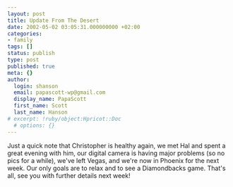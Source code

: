 ```yaml
---
layout: post
title: Update From The Desert
date: 2002-05-02 03:05:31.000000000 +02:00
categories:
- family
tags: []
status: publish
type: post
published: true
meta: {}
author:
  login: shanson
  email: papascott-wp@gmail.com
  display_name: PapaScott
  first_name: Scott
  last_name: Hanson
# excerpt: !ruby/object:Hpricot::Doc
  # options: {}
---
```

<p>Just a quick note that Christopher is healthy again, we met Hal and spent a great evening with him, our digital camera is having major problems (so no pics for a while), we've left Vegas, and we're now in Phoenix for the next week. Our only goals are to relax and to see a Diamondbacks game. That's all, see you with further details next week!</p>
